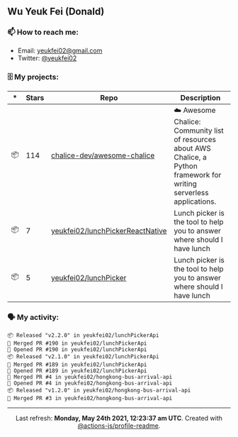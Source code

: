 ## Wu Yeuk Fei (Donald)

### 📫 How to reach me:

- Email: [yeukfei02@gmail.com](yeukfei02@gmail.com)
- Twitter: [@yeukfei02](https://twitter.com/yeukfei02)

### 🗄 My projects:

|*|Stars|Repo|Description|
|---|---|---|---|
| 📦 | 114 | [chalice-dev/awesome-chalice](https://github.com/chalice-dev/awesome-chalice) | ☁️ Awesome Chalice: Community list of resources about AWS Chalice, a Python framework for writing serverless applications. |
| 📦 | 7 | [yeukfei02/lunchPickerReactNative](https://github.com/yeukfei02/lunchPickerReactNative) | Lunch picker is the tool to help you to answer where should I have lunch |
| 📦 | 5 | [yeukfei02/lunchPicker](https://github.com/yeukfei02/lunchPicker) | Lunch picker is the tool to help you to answer where should I have lunch |

### 🗣 My activity:

```
📦 Released "v2.2.0" in yeukfei02/lunchPickerApi
🎉 Merged PR #190 in yeukfei02/lunchPickerApi
💪 Opened PR #190 in yeukfei02/lunchPickerApi
📦 Released "v2.1.0" in yeukfei02/lunchPickerApi
🎉 Merged PR #189 in yeukfei02/lunchPickerApi
💪 Opened PR #189 in yeukfei02/lunchPickerApi
🎉 Merged PR #4 in yeukfei02/hongkong-bus-arrival-api
💪 Opened PR #4 in yeukfei02/hongkong-bus-arrival-api
📦 Released "v1.2.0" in yeukfei02/hongkong-bus-arrival-api
🎉 Merged PR #3 in yeukfei02/hongkong-bus-arrival-api
```

<!-- <img src="https://github-readme-stats.vercel.app/api?username=yeukfei02&show_icons=true&count_private=true&theme=radical" />

<img src="https://github-readme-stats.vercel.app/api/top-langs/?username=yeukfei02&theme=radical" /> -->

---

<p align="center">Last refresh: <b>Monday, May 24th 2021, 12:23:37 am UTC</b>. Created with <a href=https://github.com/marketplace/actions/profile-readme>@actions-js/profile-readme</a>.</p>
